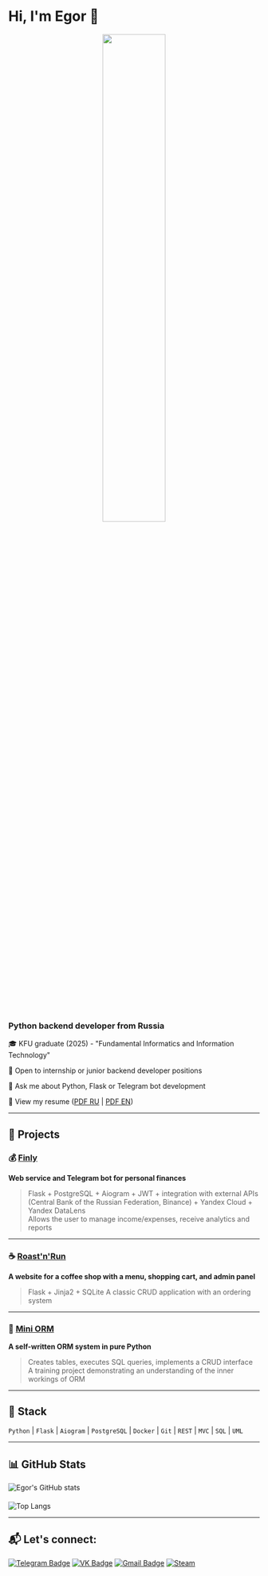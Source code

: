 # Hi, I'm Egor 👋

<div align="center">
  <img src="https://media0.giphy.com/media/v1.Y2lkPTc5MGI3NjExcHB3OGM5czY3OXdhZ3pzdHJqOHM2ZTJ2MmZndHl6ZTB6N2EyMW9vYSZlcD12MV9pbnRlcm5hbF9naWZfYnlfaWQmY3Q9Zw/3oKIPusXllLwBDGYBq/giphy.gif" width="50%" />
</div>

### Python backend developer from Russia

🎓 KFU graduate (2025) - "Fundamental Informatics and Information Technology" 

🌱 Open to internship or junior backend developer positions  

💬 Ask me about Python, Flask or Telegram bot development

📄 View my resume ([PDF RU](https://drive.google.com/file/d/11WXMxG1mkVwXIw3AxlwmTOZljHTmy_hh/view?usp=sharing) | [PDF EN]())

---

## 🧠 Projects

### 💰 [Finly](https://github.com/iseq1/finly)
**Web service and Telegram bot for personal finances**
> Flask + PostgreSQL + Aiogram + JWT + integration with external APIs (Central Bank of the Russian Federation, Binance) + Yandex Cloud + Yandex DataLens  
Allows the user to manage income/expenses, receive analytics and reports

---

### ☕ [Roast'n'Run](https://github.com/iseq1/Roast-n-Run)
**A website for a coffee shop with a menu, shopping cart, and admin panel**
> Flask + Jinja2 + SQLite
A classic CRUD application with an ordering system

---

### 🧱 [Mini ORM](https://github.com/iseq1/mini-orm)
**A self-written ORM system in pure Python**
> Creates tables, executes SQL queries, implements a CRUD interface  
A training project demonstrating an understanding of the inner workings of ORM

---

## 🧰 Stack

`Python` | `Flask` ​​| `Aiogram` | `PostgreSQL` | `Docker` | `Git` | `REST` | `MVC` | `SQL` | `UML`

---

## 📊 GitHub Stats

![Egor's GitHub stats](https://github-readme-stats.vercel.app/api?username=iseq1&show_icons=true&theme=tokyonight)
####
![Top Langs](https://github-readme-stats.vercel.app/api/top-langs/?username=iseq1&layout=compact&theme=tokyonight) 

---

## 📬 Let's connect:  
[![Telegram Badge](https://img.shields.io/badge/-@atlantiee-0088cc?style=flat&logo=Telegram&logoColor=white)](https://t.me/atlantiee)
[![VK Badge](https://img.shields.io/badge/-VK-4a76a8?style=flat&logo=VK&logoColor=white)](https://vk.com/atlantie)
[![Gmail Badge](https://img.shields.io/badge/-egorka.mironov.2003@mail.ru-D14836?style=flat&logo=Gmail&logoColor=white)](mailto:egorka.mironov.2003@mail.ru)
[![Steam](https://img.shields.io/badge/-Steam-000?style=flat&logo=Steam&logoColor=white)](https://steamcommunity.com/id/iseq1/) 
